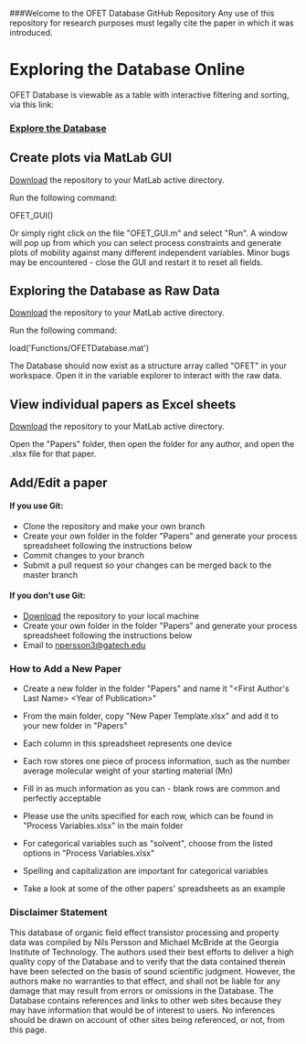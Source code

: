 ###Welcome to the OFET Database GitHub Repository
Any use of this repository for research purposes must legally cite the paper in which it was introduced.

# Exploring the Database Online
OFET Database is viewable as a table with interactive filtering and sorting, via this link:
### [Explore the Database](http://nbviewer.jupyter.org/github/Imperssonator/OFET-Database/blob/master/OFET-Table.ipynb)

## Create plots via MatLab GUI

[Download](https://github.com/Imperssonator/OFET-Database/archive/master.zip) the repository to your MatLab active directory.

Run the following command:

OFET_GUI()

Or simply right click on the file "OFET_GUI.m" and select "Run".
A window will pop up from which you can select process constraints and generate plots of mobility against many different independent variables. Minor bugs may be encountered - close the GUI and restart it to reset all fields.

## Exploring the Database as Raw Data
[Download](https://github.com/Imperssonator/OFET-Database/archive/master.zip) the repository to your MatLab active directory.

Run the following command:

load('Functions/OFETDatabase.mat')

The Database should now exist as a structure array called "OFET" in your workspace. Open it in the variable explorer to interact with the raw data.

## View individual papers as Excel sheets
[Download](https://github.com/Imperssonator/OFET-Database/archive/master.zip) the repository to your MatLab active directory.

Open the "Papers" folder, then open the folder for any author, and open the .xlsx file for that paper.

## Add/Edit a paper

#### If you use Git:
* Clone the repository and make your own branch
* Create your own folder in the folder "Papers" and generate your process spreadsheet following the instructions below
* Commit changes to your branch
* Submit a pull request so your changes can be merged back to the master branch

#### If you don't use Git:
* [Download](https://github.com/Imperssonator/OFET-Database/archive/master.zip) the repository to your local machine
* Create your own folder in the folder "Papers" and generate your process spreadsheet following the instructions below
* Email to npersson3@gatech.edu

### How to Add a New Paper
* Create a new folder in the folder "Papers" and name it "\<First Author's Last Name> \<Year of Publication>"
* From the main folder, copy "New Paper Template.xlsx" and add it to your new folder in "Papers"
* Each column in this spreadsheet represents one device
* Each row stores one piece of process information, such as the number average molecular weight of your starting material (Mn)
* Fill in as much information as you can - blank rows are common and perfectly acceptable
* Please use the units specified for each row, which can be found in "Process Variables.xlsx" in the main folder
* For categorical variables such as "solvent", choose from the listed options in "Process Variables.xlsx"
* Spelling and capitalization are important for categorical variables

* Take a look at some of the other papers' spreadsheets as an example


### Disclaimer Statement
This database of organic field effect transistor processing and property data was compiled
by Nils Persson and Michael McBride at the Georgia Institute of Technology. The authors used their best efforts to deliver a
high quality copy of the Database and to verify that the data contained therein have been selected on
the basis of sound scientific judgment. However, the authors make no warranties to that effect, and
shall not be liable for any damage that may result from errors or omissions in the Database.
The Database contains references and links to other web sites because they may have information that
would be of interest to users. No inferences should be drawn on account of other sites being referenced,
or not, from this page.
